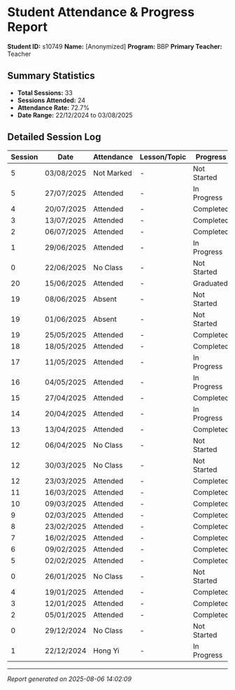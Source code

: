 # Student Attendance & Progress Report

**Student ID:** s10749
**Name:** [Anonymized]
**Program:** BBP
**Primary Teacher:** Teacher

## Summary Statistics
- **Total Sessions:** 33
- **Sessions Attended:** 24
- **Attendance Rate:** 72.7%
- **Date Range:** 22/12/2024 to 03/08/2025

## Detailed Session Log

| Session | Date | Attendance | Lesson/Topic | Progress |
|---------|------|------------|--------------|----------|
| 5 | 03/08/2025 | Not Marked | - | Not Started |
| 5 | 27/07/2025 | Attended | - | In Progress |
| 4 | 20/07/2025 | Attended | - | Completed |
| 3 | 13/07/2025 | Attended | - | Completed |
| 2 | 06/07/2025 | Attended | - | Completed |
| 1 | 29/06/2025 | Attended | - | In Progress |
| 0 | 22/06/2025 | No Class | - | Not Started |
| 20 | 15/06/2025 | Attended | - | Graduated |
| 19 | 08/06/2025 | Absent | - | Not Started |
| 19 | 01/06/2025 | Absent | - | Not Started |
| 19 | 25/05/2025 | Attended | - | Completed |
| 18 | 18/05/2025 | Attended | - | Completed |
| 17 | 11/05/2025 | Attended | - | In Progress |
| 16 | 04/05/2025 | Attended | - | In Progress |
| 15 | 27/04/2025 | Attended | - | Completed |
| 14 | 20/04/2025 | Attended | - | In Progress |
| 13 | 13/04/2025 | Attended | - | Completed |
| 12 | 06/04/2025 | No Class | - | Not Started |
| 12 | 30/03/2025 | No Class | - | Not Started |
| 12 | 23/03/2025 | Attended | - | Completed |
| 11 | 16/03/2025 | Attended | - | Completed |
| 10 | 09/03/2025 | Attended | - | Completed |
| 9 | 02/03/2025 | Attended | - | Completed |
| 8 | 23/02/2025 | Attended | - | Completed |
| 7 | 16/02/2025 | Attended | - | Completed |
| 6 | 09/02/2025 | Attended | - | Completed |
| 5 | 02/02/2025 | Attended | - | Completed |
| 0 | 26/01/2025 | No Class | - | Not Started |
| 4 | 19/01/2025 | Attended | - | Completed |
| 3 | 12/01/2025 | Attended | - | Completed |
| 2 | 05/01/2025 | Attended | - | Completed |
| 0 | 29/12/2024 | No Class | - | Not Started |
| 1 | 22/12/2024 | Hong Yi | - | In Progress |

---
*Report generated on 2025-08-06 14:02:09*